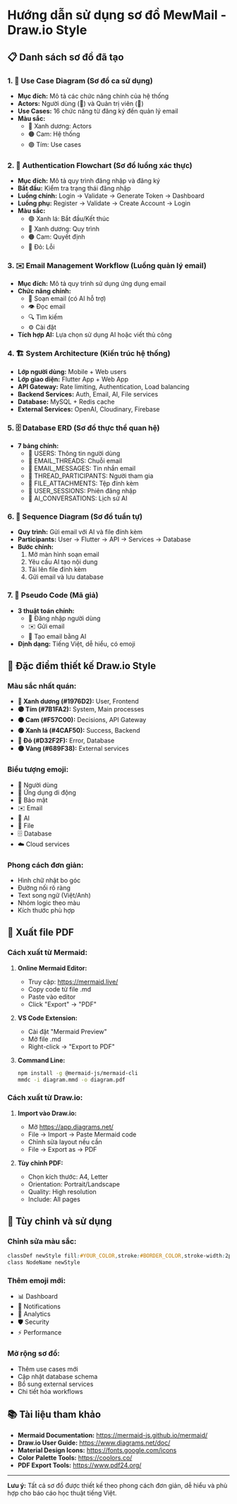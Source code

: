 # Hướng dẫn sử dụng sơ đồ MewMail - Draw.io Style

## 📋 Danh sách sơ đồ đã tạo

### 1. 👥 Use Case Diagram (Sơ đồ ca sử dụng)
- **Mục đích:** Mô tả các chức năng chính của hệ thống
- **Actors:** Người dùng (👤) và Quản trị viên (👤)
- **Use Cases:** 16 chức năng từ đăng ký đến quản lý email
- **Màu sắc:** 
  - 🔵 Xanh dương: Actors
  - 🟠 Cam: Hệ thống
  - 🟣 Tím: Use cases

### 2. 🔐 Authentication Flowchart (Sơ đồ luồng xác thực)
- **Mục đích:** Mô tả quy trình đăng nhập và đăng ký
- **Bắt đầu:** Kiểm tra trạng thái đăng nhập
- **Luồng chính:** Login → Validate → Generate Token → Dashboard
- **Luồng phụ:** Register → Validate → Create Account → Login
- **Màu sắc:**
  - 🟢 Xanh lá: Bắt đầu/Kết thúc
  - 🔵 Xanh dương: Quy trình
  - 🟠 Cam: Quyết định
  - 🔴 Đỏ: Lỗi

### 3. ✉️ Email Management Workflow (Luồng quản lý email)
- **Mục đích:** Mô tả quy trình sử dụng ứng dụng email
- **Chức năng chính:**
  - 📝 Soạn email (có AI hỗ trợ)
  - 👁️ Đọc email
  - 🔍 Tìm kiếm
  - ⚙️ Cài đặt
- **Tích hợp AI:** Lựa chọn sử dụng AI hoặc viết thủ công

### 4. 🏗️ System Architecture (Kiến trúc hệ thống)
- **Lớp người dùng:** Mobile + Web users
- **Lớp giao diện:** Flutter App + Web App
- **API Gateway:** Rate limiting, Authentication, Load balancing
- **Backend Services:** Auth, Email, AI, File services
- **Database:** MySQL + Redis cache
- **External Services:** OpenAI, Cloudinary, Firebase

### 5. 🗄️ Database ERD (Sơ đồ thực thể quan hệ)
- **7 bảng chính:**
  - 👤 USERS: Thông tin người dùng
  - 🧵 EMAIL_THREADS: Chuỗi email
  - 📄 EMAIL_MESSAGES: Tin nhắn email
  - 👥 THREAD_PARTICIPANTS: Người tham gia
  - 📎 FILE_ATTACHMENTS: Tệp đính kèm
  - 🎫 USER_SESSIONS: Phiên đăng nhập
  - 🤖 AI_CONVERSATIONS: Lịch sử AI

### 6. 🔄 Sequence Diagram (Sơ đồ tuần tự)
- **Quy trình:** Gửi email với AI và file đính kèm
- **Participants:** User → Flutter → API → Services → Database
- **Bước chính:**
  1. Mở màn hình soạn email
  2. Yêu cầu AI tạo nội dung
  3. Tải lên file đính kèm
  4. Gửi email và lưu database

### 7. 📝 Pseudo Code (Mã giả)
- **3 thuật toán chính:**
  - 🔐 Đăng nhập người dùng
  - ✉️ Gửi email
  - 🤖 Tạo email bằng AI
- **Định dạng:** Tiếng Việt, dễ hiểu, có emoji

## 🎨 Đặc điểm thiết kế Draw.io Style

### Màu sắc nhất quán:
- **🔵 Xanh dương (#1976D2):** User, Frontend
- **🟣 Tím (#7B1FA2):** System, Main processes
- **🟠 Cam (#F57C00):** Decisions, API Gateway
- **🟢 Xanh lá (#4CAF50):** Success, Backend
- **🔴 Đỏ (#D32F2F):** Error, Database
- **🟡 Vàng (#689F38):** External services

### Biểu tượng emoji:
- 👤 Người dùng
- 📱 Ứng dụng di động
- 🔐 Bảo mật
- ✉️ Email
- 🤖 AI
- 📁 File
- 🗄️ Database
- ☁️ Cloud services

### Phong cách đơn giản:
- Hình chữ nhật bo góc
- Đường nối rõ ràng
- Text song ngữ (Việt/Anh)
- Nhóm logic theo màu
- Kích thước phù hợp

## 📄 Xuất file PDF

### Cách xuất từ Mermaid:
1. **Online Mermaid Editor:**
   - Truy cập: https://mermaid.live/
   - Copy code từ file .md
   - Paste vào editor
   - Click "Export" → "PDF"

2. **VS Code Extension:**
   - Cài đặt "Mermaid Preview"
   - Mở file .md
   - Right-click → "Export to PDF"

3. **Command Line:**
   ```bash
   npm install -g @mermaid-js/mermaid-cli
   mmdc -i diagram.mmd -o diagram.pdf
   ```

### Cách xuất từ Draw.io:
1. **Import vào Draw.io:**
   - Mở https://app.diagrams.net/
   - File → Import → Paste Mermaid code
   - Chỉnh sửa layout nếu cần
   - File → Export as → PDF

2. **Tùy chỉnh PDF:**
   - Chọn kích thước: A4, Letter
   - Orientation: Portrait/Landscape
   - Quality: High resolution
   - Include: All pages

## 🔧 Tùy chỉnh và sử dụng

### Chỉnh sửa màu sắc:
```css
classDef newStyle fill:#YOUR_COLOR,stroke:#BORDER_COLOR,stroke-width:2px
class NodeName newStyle
```

### Thêm emoji mới:
- 📊 Dashboard
- 🔔 Notifications  
- 🎯 Analytics
- 🛡️ Security
- ⚡ Performance

### Mở rộng sơ đồ:
- Thêm use cases mới
- Cập nhật database schema
- Bổ sung external services
- Chi tiết hóa workflows

## 📚 Tài liệu tham khảo

- **Mermaid Documentation:** https://mermaid-js.github.io/mermaid/
- **Draw.io User Guide:** https://www.diagrams.net/doc/
- **Material Design Icons:** https://fonts.google.com/icons
- **Color Palette Tools:** https://coolors.co/
- **PDF Export Tools:** https://www.pdf24.org/

---
**Lưu ý:** Tất cả sơ đồ được thiết kế theo phong cách đơn giản, dễ hiểu và phù hợp cho báo cáo học thuật tiếng Việt.
